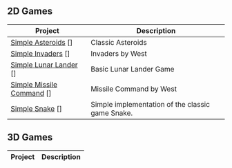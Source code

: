 2D Games
------------
| Project                 | Description   | 
| -------------           | ------------- | 
|[Simple Asteroids] []    | Classic Asteroids|
|[Simple Invaders] []     | Invaders by West|
|[Simple Lunar Lander] [] | Basic Lunar Lander Game|
|[Simple Missile Command] [] | Missile Command by West|
|[Simple Snake] []        | Simple implementation of the classic game Snake.|


3D Games
------------

| Project            | Description   | 
| -------------      | ------------- | 



[Simple Invaders]: https://gist.github.com/Westenburg/273e478b26432f4bdeb5
[Simple Lunar Lander]: https://gist.github.com/Westenburg/5799558
[Simple Snake]: https://gist.github.com/Westenburg/6487451
[Simple Missile Command]: https://gist.github.com/Westenburg/7ef74e2edd4da341f1cb
[Simple Asteroids]: https://gist.github.com/Westenburg/6487497

